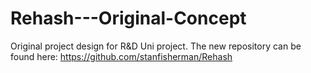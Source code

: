 # Rehash---Original-Concept

Original project design for R&amp;D Uni project. The new repository can be found here: https://github.com/stanfisherman/Rehash
